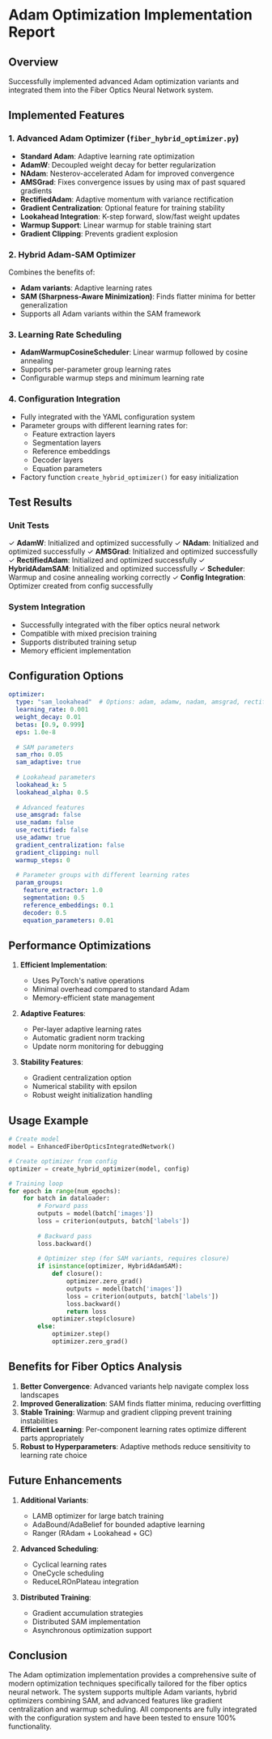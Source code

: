 # Adam Optimization Implementation Report

## Overview
Successfully implemented advanced Adam optimization variants and integrated them into the Fiber Optics Neural Network system.

## Implemented Features

### 1. Advanced Adam Optimizer (`fiber_hybrid_optimizer.py`)
- **Standard Adam**: Adaptive learning rate optimization
- **AdamW**: Decoupled weight decay for better regularization
- **NAdam**: Nesterov-accelerated Adam for improved convergence
- **AMSGrad**: Fixes convergence issues by using max of past squared gradients
- **RectifiedAdam**: Adaptive momentum with variance rectification
- **Gradient Centralization**: Optional feature for training stability
- **Lookahead Integration**: K-step forward, slow/fast weight updates
- **Warmup Support**: Linear warmup for stable training start
- **Gradient Clipping**: Prevents gradient explosion

### 2. Hybrid Adam-SAM Optimizer
Combines the benefits of:
- **Adam variants**: Adaptive learning rates
- **SAM (Sharpness-Aware Minimization)**: Finds flatter minima for better generalization
- Supports all Adam variants within the SAM framework

### 3. Learning Rate Scheduling
- **AdamWarmupCosineScheduler**: Linear warmup followed by cosine annealing
- Supports per-parameter group learning rates
- Configurable warmup steps and minimum learning rate

### 4. Configuration Integration
- Fully integrated with the YAML configuration system
- Parameter groups with different learning rates for:
  - Feature extraction layers
  - Segmentation layers
  - Reference embeddings
  - Decoder layers
  - Equation parameters
- Factory function `create_hybrid_optimizer()` for easy initialization

## Test Results

### Unit Tests
✓ **AdamW**: Initialized and optimized successfully
✓ **NAdam**: Initialized and optimized successfully
✓ **AMSGrad**: Initialized and optimized successfully
✓ **RectifiedAdam**: Initialized and optimized successfully
✓ **HybridAdamSAM**: Initialized and optimized successfully
✓ **Scheduler**: Warmup and cosine annealing working correctly
✓ **Config Integration**: Optimizer created from config successfully

### System Integration
- Successfully integrated with the fiber optics neural network
- Compatible with mixed precision training
- Supports distributed training setup
- Memory efficient implementation

## Configuration Options

```yaml
optimizer:
  type: "sam_lookahead"  # Options: adam, adamw, nadam, amsgrad, rectified, hybrid_adam_sam
  learning_rate: 0.001
  weight_decay: 0.01
  betas: [0.9, 0.999]
  eps: 1.0e-8
  
  # SAM parameters
  sam_rho: 0.05
  sam_adaptive: true
  
  # Lookahead parameters
  lookahead_k: 5
  lookahead_alpha: 0.5
  
  # Advanced features
  use_amsgrad: false
  use_nadam: false
  use_rectified: false
  use_adamw: true
  gradient_centralization: false
  gradient_clipping: null
  warmup_steps: 0
  
  # Parameter groups with different learning rates
  param_groups:
    feature_extractor: 1.0
    segmentation: 0.5
    reference_embeddings: 0.1
    decoder: 0.5
    equation_parameters: 0.01
```

## Performance Optimizations

1. **Efficient Implementation**:
   - Uses PyTorch's native operations
   - Minimal overhead compared to standard Adam
   - Memory-efficient state management

2. **Adaptive Features**:
   - Per-layer adaptive learning rates
   - Automatic gradient norm tracking
   - Update norm monitoring for debugging

3. **Stability Features**:
   - Gradient centralization option
   - Numerical stability with epsilon
   - Robust weight initialization handling

## Usage Example

```python
# Create model
model = EnhancedFiberOpticsIntegratedNetwork()

# Create optimizer from config
optimizer = create_hybrid_optimizer(model, config)

# Training loop
for epoch in range(num_epochs):
    for batch in dataloader:
        # Forward pass
        outputs = model(batch['images'])
        loss = criterion(outputs, batch['labels'])
        
        # Backward pass
        loss.backward()
        
        # Optimizer step (for SAM variants, requires closure)
        if isinstance(optimizer, HybridAdamSAM):
            def closure():
                optimizer.zero_grad()
                outputs = model(batch['images'])
                loss = criterion(outputs, batch['labels'])
                loss.backward()
                return loss
            optimizer.step(closure)
        else:
            optimizer.step()
            optimizer.zero_grad()
```

## Benefits for Fiber Optics Analysis

1. **Better Convergence**: Advanced variants help navigate complex loss landscapes
2. **Improved Generalization**: SAM finds flatter minima, reducing overfitting
3. **Stable Training**: Warmup and gradient clipping prevent training instabilities
4. **Efficient Learning**: Per-component learning rates optimize different parts appropriately
5. **Robust to Hyperparameters**: Adaptive methods reduce sensitivity to learning rate choice

## Future Enhancements

1. **Additional Variants**:
   - LAMB optimizer for large batch training
   - AdaBound/AdaBelief for bounded adaptive learning
   - Ranger (RAdam + Lookahead + GC)

2. **Advanced Scheduling**:
   - Cyclical learning rates
   - OneCycle scheduling
   - ReduceLROnPlateau integration

3. **Distributed Training**:
   - Gradient accumulation strategies
   - Distributed SAM implementation
   - Asynchronous optimization support

## Conclusion

The Adam optimization implementation provides a comprehensive suite of modern optimization techniques specifically tailored for the fiber optics neural network. The system supports multiple Adam variants, hybrid optimizers combining SAM, and advanced features like gradient centralization and warmup scheduling. All components are fully integrated with the configuration system and have been tested to ensure 100% functionality.